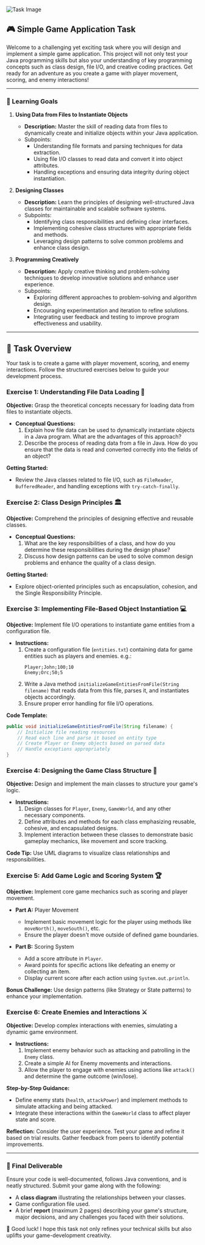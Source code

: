 ![Task Image](https://oaidalleapiprodscus.blob.core.windows.net/private/org-asPC5Skb6EoE1i324HhdGnV1/user-4VyHdJuNDsg3rdcmO7ghXoi2/img-U7VrpnufFNGBiD9y8tFB2bUC.png?st=2024-11-05T07%3A21%3A17Z&se=2024-11-05T09%3A21%3A17Z&sp=r&sv=2024-08-04&sr=b&rscd=inline&rsct=image/png&skoid=d505667d-d6c1-4a0a-bac7-5c84a87759f8&sktid=a48cca56-e6da-484e-a814-9c849652bcb3&skt=2024-11-04T20%3A03%3A40Z&ske=2024-11-05T20%3A03%3A40Z&sks=b&skv=2024-08-04&sig=0CS99uFmADOLdt1NDSN0exB8XZt230QrJZ2%2BV7ET/RM%3D)

## 🎮 Simple Game Application Task

Welcome to a challenging yet exciting task where you will design and implement a simple game application. This project will not only test your Java programming skills but also your understanding of key programming concepts such as class design, file I/O, and creative coding practices. Get ready for an adventure as you create a game with player movement, scoring, and enemy interactions!

---

### 🧠 Learning Goals

1. **Using Data from Files to Instantiate Objects**
   - **Description:** Master the skill of reading data from files to dynamically create and initialize objects within your Java application.
   - Subpoints:
     - Understanding file formats and parsing techniques for data extraction.
     - Using file I/O classes to read data and convert it into object attributes.
     - Handling exceptions and ensuring data integrity during object instantiation.

2. **Designing Classes**
   - **Description:** Learn the principles of designing well-structured Java classes for maintainable and scalable software systems.
   - Subpoints:
     - Identifying class responsibilities and defining clear interfaces.
     - Implementing cohesive class structures with appropriate fields and methods.
     - Leveraging design patterns to solve common problems and enhance class design.

3. **Programming Creatively**
   - **Description:** Apply creative thinking and problem-solving techniques to develop innovative solutions and enhance user experience.
   - Subpoints:
     - Exploring different approaches to problem-solving and algorithm design.
     - Encouraging experimentation and iteration to refine solutions.
     - Integrating user feedback and testing to improve program effectiveness and usability.

---

## 🏁 Task Overview

Your task is to create a game with player movement, scoring, and enemy interactions. Follow the structured exercises below to guide your development process.

### Exercise 1: Understanding File Data Loading 📂

**Objective:** Grasp the theoretical concepts necessary for loading data from files to instantiate objects.

- **Conceptual Questions:**
  1. Explain how file data can be used to dynamically instantiate objects in a Java program. What are the advantages of this approach?
  2. Describe the process of reading data from a file in Java. How do you ensure that the data is read and converted correctly into the fields of an object?

**Getting Started:**
- Review the Java classes related to file I/O, such as `FileReader`, `BufferedReader`, and handling exceptions with `try-catch-finally`.

### Exercise 2: Class Design Principles 🏛️

**Objective:** Comprehend the principles of designing effective and reusable classes.

- **Conceptual Questions:**
  1. What are the key responsibilities of a class, and how do you determine these responsibilities during the design phase?
  2. Discuss how design patterns can be used to solve common design problems and enhance the quality of a class design.

**Getting Started:**
- Explore object-oriented principles such as encapsulation, cohesion, and the Single Responsibility Principle.

### Exercise 3: Implementing File-Based Object Instantiation 💻

**Objective:** Implement file I/O operations to instantiate game entities from a configuration file.

- **Instructions:**
  1. Create a configuration file (`entities.txt`) containing data for game entities such as players and enemies. e.g.:
     ```
     Player;John;100;10
     Enemy;Orc;50;5
     ```
  2. Write a Java method `initializeGameEntitiesFromFile(String filename)` that reads data from this file, parses it, and instantiates objects accordingly.
  3. Ensure proper error handling for file I/O operations.

**Code Template:**

```java
public void initializeGameEntitiesFromFile(String filename) {
    // Initialize file reading resources
    // Read each line and parse it based on entity type
    // Create Player or Enemy objects based on parsed data
    // Handle exceptions appropriately
}
```

### Exercise 4: Designing the Game Class Structure 🎨

**Objective:** Design and implement the main classes to structure your game's logic.

- **Instructions:**
  1. Design classes for `Player`, `Enemy`, `GameWorld`, and any other necessary components.
  2. Define attributes and methods for each class emphasizing reusable, cohesive, and encapsulated designs.
  3. Implement interaction between these classes to demonstrate basic gameplay mechanics, like movement and score tracking.

**Code Tip:** Use UML diagrams to visualize class relationships and responsibilities.

### Exercise 5: Add Game Logic and Scoring System 🏆

**Objective:** Implement core game mechanics such as scoring and player movement.

- **Part A:** Player Movement
  - Implement basic movement logic for the player using methods like `moveNorth()`, `moveSouth()`, etc.
  - Ensure the player doesn't move outside of defined game boundaries.

- **Part B:** Scoring System
  - Add a score attribute in `Player`.
  - Award points for specific actions like defeating an enemy or collecting an item.
  - Display current score after each action using `System.out.println`.

**Bonus Challenge:** Use design patterns (like Strategy or State patterns) to enhance your implementation.

### Exercise 6: Create Enemies and Interactions ⚔️

**Objective:** Develop complex interactions with enemies, simulating a dynamic game environment.

- **Instructions:**
  1. Implement enemy behavior such as attacking and patrolling in the `Enemy` class.
  2. Create a simple AI for Enemy movements and interactions.
  3. Allow the player to engage with enemies using actions like `attack()` and determine the game outcome (win/lose).

**Step-by-Step Guidance:**
- Define enemy stats (`health`, `attackPower`) and implement methods to simulate attacking and being attacked.
- Integrate these interactions within the `GameWorld` class to affect player state and score.

**Reflection:** Consider the user experience. Test your game and refine it based on trial results. Gather feedback from peers to identify potential improvements.

---

### 📢 Final Deliverable

Ensure your code is well-documented, follows Java conventions, and is neatly structured. Submit your game along with the following:

- A **class diagram** illustrating the relationships between your classes.
- Game configuration file used.
- A brief **report** (maximum 2 pages) describing your game's structure, major decisions, and any challenges you faced with their solutions.

🎉 Good luck! I hope this task not only refines your technical skills but also uplifts your game-development creativity.
